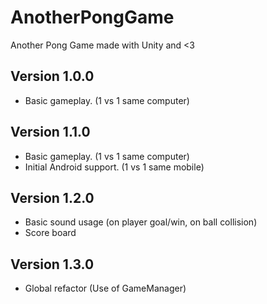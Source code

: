 # AnotherPongGame
Another Pong Game made with Unity and &lt;3

## Version 1.0.0
- Basic gameplay. (1 vs 1 same computer)

## Version 1.1.0
- Basic gameplay. (1 vs 1 same computer)
- Initial Android support. (1 vs 1 same mobile)

## Version 1.2.0
- Basic sound usage (on player goal/win, on ball collision)
- Score board

## Version 1.3.0
- Global refactor (Use of GameManager)